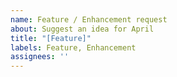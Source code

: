 ```yaml
---
name: Feature / Enhancement request
about: Suggest an idea for April
title: "[Feature]"
labels: Feature, Enhancement
assignees: ''
---
```

